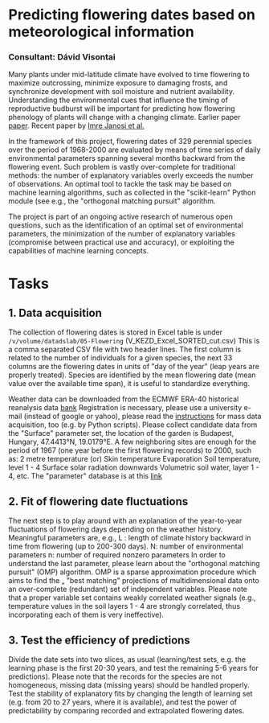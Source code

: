 # Predicting flowering dates based on meteorological information
### Consultant: Dávid Visontai

Many plants under mid-latitude climate have evolved to time flowering to maximize 
outcrossing, minimize exposure to damaging frosts, and synchronize development with 
soil moisture and nutrient availability. Understanding the environmental cues that influence 
the timing of reproductive budburst will be important for predicting how flowering phenology 
of plants will change with a changing climate. 
Earlier paper [paper](https://www.sciencedirect.com/science/article/pii/S0378112717314834).
Recent paper by [Imre Janosi et al.](https://nph.onlinelibrary.wiley.com/doi/pdf/10.1111/nph.16740)

In the framework of this project, flowering dates of 329 perennial species over the period 
of 1968-2000 are evaluated by means of time series of daily environmental parameters 
spanning several months backward from the flowering event. Such problem is vastly over-complete 
for traditional methods: the number of explanatory variables overly exceeds the number of observations.
An optimal tool to tackle the task may be based on machine learning algorithms, such as
collected in the "scikit-learn" Python module (see e.g., the "orthogonal matching pursuit"
algorithm.

The project is part of an ongoing active research of numerous open questions, such as
the identification of an optimal set of environmental parameters, the minimization of
the number of explanatory variables (compromise between practical use and accuracy),
or exploiting the capabilities of machine learning concepts.

# Tasks

## 1. Data acquisition

The collection of flowering dates is stored in Excel table is under `/v/volume/datadslab/05-Flowering` (V_KEZD_Excel_SORTED_cut.csv)
This is a comma separated CSV file with two header lines. The first column is related to
the number of individuals for a given species, the next 33 columns are the flowering dates
in units of "day of the year" (leap years are properly treated). Species are identified by the 
mean flowering date (mean value over the available time span), it is useful to standardize
everything.

Weather data can be downloaded from the ECMWF ERA-40 historical reanalysis data [bank](http://apps.ecmwf.int/datasets/data/era40-daily/levtype=sfc/)
Registration is necessary, please use a university e-mail (instead of google or yahoo),
please read the [instructions](https://confluence.ecmwf.int/display/WEBAPI/Access+ECMWF+Public+Datasets) for mass data acquisition, too (e.g. by Python scripts).
Please collect candidate data from the "Surface" parameter set, the location of the garden is
Budapest, Hungary, 47.4413°N, 19.0179°E. A few neighboring sites are enough for
the period of 1967 (one year before the first flowering records) to 2000, such as:
2 metre temperature  (or)
Skin temperature
Evaporation 
Soil temperature, level 1 - 4
Surface solar radiation downwards 
Volumetric soil water, layer 1 - 4, etc.
The "parameter" database is at this [link](http://apps.ecmwf.int/codes/grib/param-db)

## 2. Fit of flowering date fluctuations

The next step is to play around with an explanation of the year-to-year fluctuations of 
flowering days depending on the weather history. Meaningful parameters are, e.g.,
L : length of climate history backward in time from flowering (up to 200-300 days).
N: number of environmental parameters
n: number of required nonzero parameters
In order to understand the last parameter, please learn about the "orthogonal matching pursuit" 
(OMP) algorithm. OMP is a sparse approximation procedure which aims to find the „
"best matching" projections of multidimensional data onto an over-complete (redundant) 
set of independent variables.
Please note that a proper variable set contains  weakly correlated weather signals (e.g., 
temperature values in the soil layers 1 - 4 are strongly correlated, thus incorporating
each of them is very ineffective).

## 3. Test the efficiency of predictions

Divide the date sets into two slices, as usual (learning/test sets, e.g. the learning phase is
the first 20-30 years, and test the remaining 5-6 years for predictions). Please note that
the records for the species are not homogeneous, missing data (missing years) should 
be handled properly. Test the stability of explanatory fits by changing the length of learning
set (e.g. from 20 to 27 years, where it is available), and test the power of predictability
by comparing recorded and extrapolated flowering dates.




